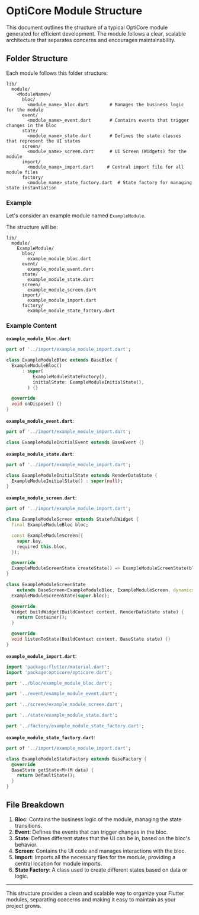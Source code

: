 # OptiCore Module Structure

This document outlines the structure of a typical OptiCore module generated for efficient development. The module follows a clear, scalable architecture that separates concerns and encourages maintainability.

## Folder Structure

Each module follows this folder structure:

```
lib/
  module/
    <ModuleName>/
      bloc/
        <module_name>_bloc.dart        # Manages the business logic for the module
      event/
        <module_name>_event.dart       # Contains events that trigger changes in the bloc
      state/
        <module_name>_state.dart       # Defines the state classes that represent the UI states
      screen/
        <module_name>_screen.dart      # UI Screen (Widgets) for the module
      import/
        <module_name>_import.dart     # Central import file for all module files
      factory/
        <module_name>_state_factory.dart  # State factory for managing state instantiation
```

### Example

Let's consider an example module named `ExampleModule`.

The structure will be:

```
lib/
  module/
    ExampleModule/
      bloc/
        example_module_bloc.dart
      event/
        example_module_event.dart
      state/
        example_module_state.dart
      screen/
        example_module_screen.dart
      import/
        example_module_import.dart
      factory/
        example_module_state_factory.dart
```

### Example Content

**`example_module_bloc.dart`**:

```dart
part of '../import/example_module_import.dart';

class ExampleModuleBloc extends BaseBloc {
  ExampleModuleBloc()
      : super(
          ExampleModuleStateFactory(),
          initialState: ExampleModuleInitialState(),
        ) {}

  @override
  void onDispose() {}
}
```

**`example_module_event.dart`**:

```dart
part of '../import/example_module_import.dart';

class ExampleModuleInitialEvent extends BaseEvent {}
```

**`example_module_state.dart`**:

```dart
part of '../import/example_module_import.dart';

class ExampleModuleInitialState extends RenderDataState {
  ExampleModuleInitialState() : super(null);
}
```

**`example_module_screen.dart`**:

```dart
part of '../import/example_module_import.dart';

class ExampleModuleScreen extends StatefulWidget {
  final ExampleModuleBloc bloc;

  const ExampleModuleScreen({
    super.key,
    required this.bloc,
  });

  @override
  ExampleModuleScreenState createState() => ExampleModuleScreenState(bloc);
}

class ExampleModuleScreenState
    extends BaseScreen<ExampleModuleBloc, ExampleModuleScreen, dynamic> {
  ExampleModuleScreenState(super.bloc);

  @override
  Widget buildWidget(BuildContext context, RenderDataState state) {
    return Container();
  }

  @override
  void listenToState(BuildContext context, BaseState state) {}
}
```

**`example_module_import.dart`**:

```dart
import 'package:flutter/material.dart';
import 'package:opticore/opticore.dart';

part '../bloc/example_module_bloc.dart';

part '../event/example_module_event.dart';

part '../screen/example_module_screen.dart';

part '../state/example_module_state.dart';

part '../factory/example_module_state_factory.dart';
```

**`example_module_state_factory.dart`**:

```dart
part of '../import/example_module_import.dart';

class ExampleModuleStateFactory extends BaseFactory {
  @override
  BaseState getState<M>(M data) {
    return DefaultState();
  }
}
```

## File Breakdown

1. **Bloc**: Contains the business logic of the module, managing the state transitions.
2. **Event**: Defines the events that can trigger changes in the bloc.
3. **State**: Defines different states that the UI can be in, based on the bloc's behavior.
4. **Screen**: Contains the UI code and manages interactions with the bloc.
5. **Import**: Imports all the necessary files for the module, providing a central location for module imports.
6. **State Factory**: A class used to create different states based on data or logic.

---

This structure provides a clean and scalable way to organize your Flutter modules, separating concerns and making it easy to maintain as your project grows.
